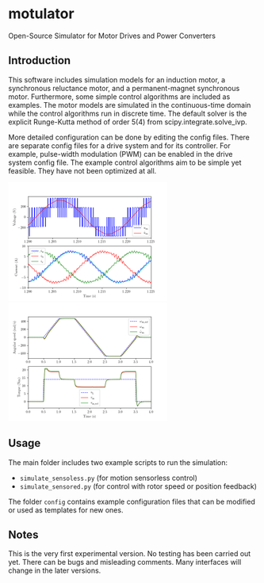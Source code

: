# motulator
Open-Source Simulator for Motor Drives and Power Converters

Introduction
------------
This software includes simulation models for an induction motor, a synchronous reluctance motor, and a permanent-magnet synchronous motor. Furthermore, some simple control algorithms are included as examples. The motor models are simulated in the continuous-time domain while the control algorithms run in discrete time. The default solver is the explicit Runge-Kutta method of order 5(4) from scipy.integrate.solve_ivp.

More detailed configuration can be done by editing the config files. There are separate config files for a drive system and for its controller. For example, pulse-width modulation (PWM) can be enabled in the drive system config file. The example control algorithms aim to be simple yet feasible. They have not been optimized at all.

<img src="pwm.png" alt="PWM waveforms" width="320"/><img src="pmsm.png" alt="Speed and torque waveforms" width="320"/>

Usage
-----
The main folder includes two example scripts to run the simulation:

- `simulate_sensoless.py` (for motion sensorless control)
- `simulate_sensored.py` (for control with rotor speed or position feedback)

The folder `config` contains example configuration files that can be modified or used as templates for new ones.

Notes
-----
This is the very first experimental version. No testing has been carried out yet. There can be bugs and misleading comments. Many interfaces will change in the later versions.
